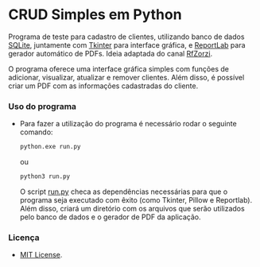# CRUD Simples em Python

Programa de teste para cadastro de clientes, utilizando banco de dados [SQLite](https://www.sqlite.org/index.html), juntamente com [Tkinter](https://docs.python.org/3/library/tkinter.html) para interface gráfica, e [ReportLab](https://www.reportlab.com/) para gerador automático de PDFs.
Ideia adaptada do canal [RfZorzi](https://www.youtube.com/channel/UCRpW8w3slU-u6FiZjkqwOUg).

O programa oferece uma interface gráfica simples com funções de adicionar, visualizar, atualizar e remover clientes. Além disso, é possível criar um PDF com as informações cadastradas do cliente.

### Uso do programa

- Para fazer a utilização do programa é necessário rodar o seguinte comando:
  ```cmd
  python.exe run.py
  ```
  ou
  ```bash
  python3 run.py
  ```
  O script [run.py](https://github.com/luisdef/cadastro-de-clientes/blob/master/run.py) checa as dependências necessárias para que o programa seja executado com êxito (como Tkinter, Pillow e Reportlab). Além disso, criará um diretório com os arquivos que serão utilizados pelo banco de dados e o gerador de PDF da aplicação.

### Licença

- [MIT License](https://github.com/luisdef/cadastro-de-clientes/blob/master/LICENSE).
